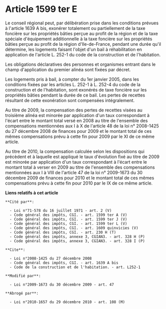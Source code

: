 # Article 1599 ter E

Le conseil régional peut, par délibération prise dans les conditions prévues à l'article 1639 A bis, exonérer totalement ou
partiellement de la taxe foncière sur les propriétés bâties perçue au profit de la région et de la taxe spéciale d'équipement
additionnelle à la taxe foncière sur les propriétés bâties perçue au profit de la région d'Ile-de-France, pendant une durée
qu'il détermine, les logements faisant l'objet d'un bail à réhabilitation en application de l'article L. 252-1 du code de la
construction et de l'habitation. 

Les obligations déclaratives des personnes et organismes entrant dans le champ d'application du premier alinéa sont fixées
par décret. 

Les logements pris à bail, à compter du 1er janvier 2005, dans les conditions fixées par les articles L. 252-1 à L. 252-4 du
code de la construction et de l'habitation, sont exonérés de taxe foncière sur les propriétés bâties pendant la durée de ce
bail. Les pertes de recettes résultant de cette exonération sont compensées intégralement. 

Au titre de 2009, la compensation des pertes de recettes visées au troisième alinéa est minorée par application d'un taux
correspondant à l'écart entre le montant total versé en 2008 au titre de l'ensemble des compensations mentionnées aux I à X
de l'article 48 de la loi n° 2008-1425 du 27 décembre 2008 de finances pour 2009 et le montant total de ces mêmes
compensations prévu à cette fin pour 2009 par le XI de ce même article.

Au titre de 2010, la compensation calculée selon les dispositions qui précèdent et à laquelle est appliqué le taux
d'évolution fixé au titre de 2009 est minorée par application d'un taux correspondant à l'écart entre le montant total à
verser en 2009 au titre de l'ensemble des compensations mentionnées aux I à VIII de l'article 47 de la loi n° 2009-1673 du 30
décembre 2009 de finances pour 2010 et le montant total de ces mêmes compensations prévu à cette fin pour 2010 par le IX de
ce même article.

**Liens relatifs à cet article**

	**Cité par**:

	  - Loi n°71-578 du 16 juillet 1971 - art. 2 (V)
	  - Code général des impôts, CGI. - art. 1599 ter A (V)
	  - Code général des impôts, CGI. - art. 1599 ter J (V)
	  - Code général des impôts, CGI. - art. 1599 ter L (V)
	  - Code général des impôts, CGI. - art. 1609 quinvicies (V)
	  - Code général des impôts, CGI. - art. 230 H (T)
	  - Code général des impôts, annexe 3, CGIAN3. - art. 328 H (P)
	  - Code général des impôts, annexe 3, CGIAN3. - art. 328 I (P)

	**Cite**:

	  - Loi n°2008-1425 du 27 décembre 2008
	  - Code général des impôts, CGI. - art. 1639 A bis
	  - Code de la construction et de l'habitation. - art. L252-1

	**Modifié par**:

	  - Loi n°2009-1673 du 30 décembre 2009 - art. 47

	**Abrogé par**:

	  - Loi n°2010-1657 du 29 décembre 2010 - art. 108 (M)
